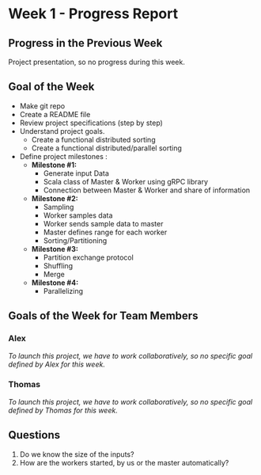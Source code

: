 # Week 1 - Progress Report

## Progress in the Previous Week

Project presentation, so no progress during this week.

## Goal of the Week

- Make git repo
- Create a README file
- Review project specifications (step by step)
- Understand project goals.
  - Create a functional distributed sorting
  - Create a functional distributed/parallel sorting
- Define project milestones :
  - **Milestone #1:**
    - Generate input Data
    - Scala class of Master & Worker using gRPC library
    - Connection between Master & Worker and share of information
  - **Milestone #2:**
    - Sampling
    - Worker samples data
    - Worker sends sample data to master
    - Master defines range for each worker
    - Sorting/Partitioning
  - **Milestone #3:**
    - Partition exchange protocol
    - Shuffling
    - Merge
  - **Milestone #4:**
    - Parallelizing

## Goals of the Week for Team Members

### Alex

_To launch this project, we have to work collaboratively, so no specific goal defined by Alex for this week._

### Thomas

_To launch this project, we have to work collaboratively, so no specific goal defined by Thomas for this week._

## Questions

1. Do we know the size of the inputs?
2. How are the workers started, by us or the master automatically?
